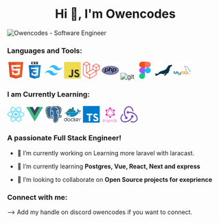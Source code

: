 <h1 align="center">Hi 👋, I'm Owencodes</h1>

<img src="https://imgur.com/w8JDnzz.png" alt="Owencodes - Software Engineer" width="1000"  height="400">

<h3 align="left" align="center">Languages and Tools:</h3>
<p>
<img src="https://github.com/devicons/devicon/blob/master/icons/html5/html5-original.svg" alt="html5" width="40" height="40"/>
<img src="https://github.com/devicons/devicon/blob/master/icons/css3/css3-original-wordmark.svg" alt="css3" width="40" height="40"/>
<img src="https://github.com/devicons/devicon/blob/master/icons/tailwindcss/tailwindcss-original.svg" alt="tailwind" width="40" height="40"/>
<img src="https://raw.githubusercontent.com/devicons/devicon/master/icons/javascript/javascript-original.svg" alt="javascript" width="40" height="40"/>
<img src="https://github.com/devicons/devicon/blob/master/icons/laravel/laravel-original.svg" alt="Laravel" width="40" height="40"/>
<img src="https://raw.githubusercontent.com/devicons/devicon/master/icons/php/php-original.svg" alt="php" width="40" height="40"/>
<img src="https://www.vectorlogo.zone/logos/git-scm/git-scm-icon.svg" alt="git" width="40" height="40"/>
<img src="https://github.com/devicons/devicon/blob/master/icons/figma/figma-original.svg" alt="git" width="40" height="40"/>
<img src="https://github.com/devicons/devicon/blob/master/icons/mariadb/mariadb-original.svg" alt="mariadb" width="40" height="40"/>
<img src="https://raw.githubusercontent.com/devicons/devicon/master/icons/mysql/mysql-original-wordmark.svg" alt="mysql" width="40" height="40"/>
</p>

<h3 align="left">I am Currently Learning:</h3>
<p align="left">
<img src="https://github.com/devicons/devicon/blob/master/icons/react/react-original.svg" alt="React" width="40" height="40"/>
<img src="https://github.com/devicons/devicon/blob/master/icons/vuejs/vuejs-original.svg" alt="Vuejs" width="40" height="40"/>
<img src="https://github.com/devicons/devicon/blob/master/icons/postgresql/postgresql-original.svg" alt="postgresql" width="40" height="40"/>
<img src="https://raw.githubusercontent.com/devicons/devicon/master/icons/docker/docker-original-wordmark.svg" alt="docker" width="40" height="40"/>
<img src="https://github.com/devicons/devicon/blob/master/icons/typescript/typescript-original.svg" alt="docker" width="40" height="40"/>
<img src="https://github.com/devicons/devicon/blob/master/icons/graphql/graphql-plain-wordmark.svg" alt="Redux" width="40" height="40"/>
<img src="https://github.com/devicons/devicon/blob/master/icons/redux/redux-original.svg" alt="Redux" width="40" height="40"/>
</p>

<h3>A passionate Full Stack Engineer!</h3>

- 🔭 I’m currently working on Learning more laravel with laracast.

- 🌱 I’m currently learning **Postgres, Vue, React, Next and express**

- 👯 I’m looking to collaborate on **Open Source projects for exeprience**

<h3 align="left">Connect with me:</h3>
<p align="left">
<!-- <a href="https://twitter.com/eoghanb2" target="blank"><img align="center" src="https://raw.githubusercontent.com/rahuldkjain/github-profile-readme-generator/master/src/images/icons/Social/twitter.svg" alt="eoghanb2" height="30" width="40" /></a>
<!-- <a href="https://instagram.com/owencodesofficial" target="blank"><img align="center" src="https://raw.githubusercontent.com/rahuldkjain/github-profile-readme-generator/master/src/images/icons/Social/instagram.svg" alt="owencodesofficial" height="30" width="40" /></a> -->
<!-- <a href="" target="blank"><img align="center" src="" alt="@owencodes" height="30" width="40" /></a> -->
</p> --> Add my handle on discord owencodes if you want to connect.


